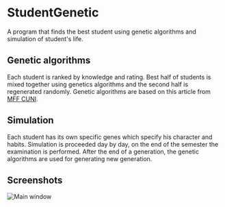 # StudentGenetic
A program that finds the best student using genetic algorithms and simulation of student's life. 

## Genetic algorithms
Each student is ranked by knowledge and rating. Best half of students is mixed together using genetics algorithms and the second half is regenerated randomly. Genetic algorithms are based on this article from [MFF CUNI](http://cgg.mff.cuni.cz/~pepca/prg022/luner.html).

## Simulation
Each student has its own specific genes which specify his character and habits. Simulation is proceeded day by day, on the end of the semester the examination is performed. After the end of a generation, the genetic algorithms are used for generating new generation.

## Screenshots
![Main window](https://github.com/mmrmartin/StudentGenetic/raw/master/docs/Screenshot.png)
